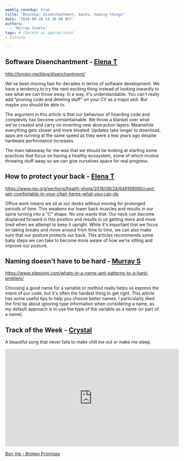 ```yaml
---
weekly_roundup: true
title: "Roundup: disenchantment, backs, naming things"
date: '2018-09-28 14:30:00 BST'
authors:
  - 'Murray Steele'
tags: # (Delete as appropriate)
- Culture

---
```


## Software Disenchantment - [Elena T](/team#elena-tanasoiu)

http://tonsky.me/blog/disenchantment/

We've been moving fast for decades in terms of software development.
We have a tendency to try the next exciting thing instead of
looking inwardly to see what we can throw away. In a way, it's
understandable. You can't really add "pruning code and deleting stuff"
on your CV as a major skill. But maybe you should be able to.

The argument in this article is that our behaviour of hoarding code
and complexity has become unmaintainable. We throw a blanket over what
we've created and carry on inventing new abstraction layers. Meanwhile
everything gets slower and more bloated. Updates take longer to download,
apps are running at the same speed as they were a few years ago despite
hardware performance increases.

The main takeaway for me was that we should be looking at starting
some practices that focus on having a healthy ecosystem, some of which
involve throwing stuff away so we can give ourselves space for real
progress.

## How to protect your back - [Elena T](/team#elena-tanasoiu)

https://www.npr.org/sections/health-shots/2018/09/24/649169060/cant-get-comfortable-in-your-chair-heres-what-you-can-do

Office work means we sit at our desks without moving for prolonged periods of
time. This weakens our lower back muscles and results in our spine turning into
a "C" shape. No one wants that. Our neck can become displaced forward in this
position and results in us getting more and more tired when we attempt to keep
it upright. While it's important that we focus on taking breaks and move around
from time to time, we can also make sure that our posture protects our back.
This articles recommends some baby steps we can take to become more aware of how
we're sitting and improve our posture.

## Naming doesn't have to be hard - [Murray S](/team#murray-steele)

https://www.sitepoint.com/whats-in-a-name-anti-patterns-to-a-hard-problem/

Choosing a good name for a variable or method really helps us express the intent
of our code, but it's often the hardest thing to get right.  This article has
some useful tips to help you choose better names.  I particularly liked the
first tip about ignoring type information when considering a name, as my
default approach is to use the type of the variable as a name (or part of a
name).

## Track of the Week - [Crystal](https://twitter.com/haironfire907)

A beautiful song that never fails to make chill me out or make me sleep.

<iframe width="560" height="315" src="https://www.youtube.com/embed/POq-f5f1K7w" frameborder="0" allowfullscreen></iframe>

[Bon Vie - Broken Promises](https://www.youtube.com/watch?v=POq-f5f1K7w)
